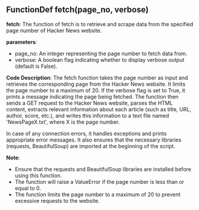 ## FunctionDef fetch(page_no, verbose)
**fetch**: The function of fetch is to retrieve and scrape data from the specified page number of Hacker News website.

**parameters**:
- page_no: An integer representing the page number to fetch data from.
- verbose: A boolean flag indicating whether to display verbose output (default is False).

**Code Description**:
The fetch function takes the page number as input and retrieves the corresponding page from the Hacker News website. It limits the page number to a maximum of 20. If the verbose flag is set to True, it prints a message indicating the page being fetched. The function then sends a GET request to the Hacker News website, parses the HTML content, extracts relevant information about each article (such as title, URL, author, score, etc.), and writes this information to a text file named 'NewsPageX.txt', where X is the page number.

In case of any connection errors, it handles exceptions and prints appropriate error messages. It also ensures that the necessary libraries (requests, BeautifulSoup) are imported at the beginning of the script.

**Note**:
- Ensure that the requests and BeautifulSoup libraries are installed before using this function.
- The function will raise a ValueError if the page number is less than or equal to 0.
- The function limits the page number to a maximum of 20 to prevent excessive requests to the website.
